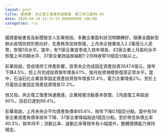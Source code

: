 ```yaml
---
layout: post
title: 國資委：央企復工復產快速推進　復工率已達99.4%
date: 2020-04-20 11:15:53.000000000 +08:00
categories: rss
---
```


國資委秘書長及新聞發言人彭華崗指，多數企業盈利狀況明顯轉好，隨著全國新型肺炎疫情防控形勢向好、生產秩序加快恢復，上月央企營業收入2.2萬億元人民幣，恢復1月水平。當中，有11家企業首季收入按年增長、43家企業上月盈利水平恢復上年同期水平、37家企業效益跌幅較1-2月時收窄10個百分點以上。

彭華崗說，受疫情停工停產影響，首季央企完成固定資產投資3647.6億元，按年下降4.5%，但上月完成投資按年增長4.1%，按月投資規模恢復至正常水平。當中，石油石化企業首季固定資產投資按年增長12.4%，電力企業增長2%。至於上月電信企業固定資產投資增長12.3%。

他又指，央企復工復產快速推進，企業經營活動基本恢復，2月底復工率超過90%，目前已達到99.4%。

彭華崗說，上月末央企平均資產負債率65.6%，按年下降0.1個百分點。當中有56家企業資產負債率按年下降、37家企業降幅超過1個百分點。至於帶息負債比率40.3%，按年持平；流動比率、速動比率等按年有小幅提升，整體償債能力保持穩定。
